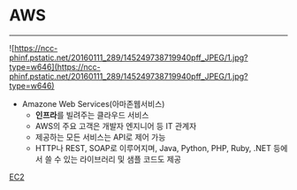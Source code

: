 # AWS

---

![https://ncc-phinf.pstatic.net/20160111_289/145249738719940pff_JPEG/1.jpg?type=w646](https://ncc-phinf.pstatic.net/20160111_289/145249738719940pff_JPEG/1.jpg?type=w646)

- Amazone Web Services(아마존웹서비스)
    - **인프라**를 빌려주는 클라우드 서비스
    - AWS의 주요 고객은 개발자 엔지니어 등 IT 관계자
    - 제공하는 모든 서비스는 API로 제어 가능
    - HTTP나 REST, SOAP로 이루어지며, Java, Python, PHP, Ruby, .NET 등에서 쓸 수 있는 라이브러리 및 샘플 코드도 제공

[EC2](https://www.notion.so/EC2-3cb716fc71414e61887b8ad260eb75a1)